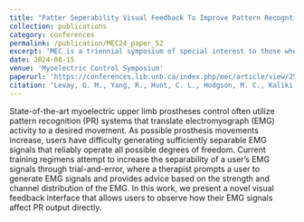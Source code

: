 ```yaml
---
title: "Patter Seperability Visual Feedback To Improve Pattern Recogntion Decoding Performance"
collection: publications
category: conferences
permalink: /publication/MEC24_paper_52
excerpt: 'MEC is a triennial symposium of special interest to those who work in the fields of upper limb prosthetics and myoelectric control (including upper and lower limb), recognized worldwide for its pioneering work in myoelectric controls. This paper reports significant improvements in subjects using 3D feedback for pattern recognition over traditional training, measured by completion rate, trial overshoot, efficiency, and throughput. Retention tests 30 days post-trial suggest potential long-term benefits of 3D feedback. Future studies will include recalibration frequency, training time, and amputee trials, with findings to be published in a journal extension.'
date: 2024-08-15
venue: 'Myoelectric Control Symposium'
paperurl: 'https://conferences.lib.unb.ca/index.php/mec/article/view/2515'
citation: 'Levay, G. M., Yang, R., Hunt, C. L., Hodgson, M. C., Kaliki, R. R., & Thakor, N. V. (2024). PATTERN SEPARABILITY VISUAL FEEDBACK TO IMPROVE PATTERN RECOGNITION DECODING PERFORMANCE. Myoelectric Controls Symposium . https://doi.org/10.57922/mec.2515'
---
```


State-of-the-art myoelectric upper limb prostheses control often utilize pattern recognition (PR) systems that translate electromyograph (EMG) activity to a desired movement. As possible prosthesis movements increase, users have difficulty generating sufficiently separable EMG signals that reliably operate all possible degrees of freedom. Current training regimens attempt to increase the separability of a user’s EMG signals through trial-and-error, where a therapist prompts a user to generate EMG signals and provides advice based on the strength and channel distribution of the EMG. In this work, we present a novel visual feedback interface that allows users to observe how their EMG signals affect PR output directly.